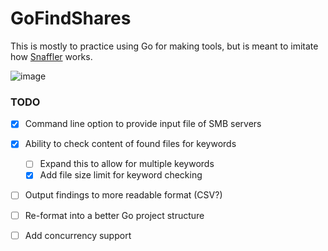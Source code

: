 # GoFindShares

This is mostly to practice using Go for making tools, but is meant to imitate how [Snaffler](https://github.com/SnaffCon/Snaffler) works.

![image](https://github.com/imflikk/GoFindShares/assets/58894272/6d115848-6a5d-4e55-96c2-ca5ecc6b8036)

### TODO
- [x] Command line option to provide input file of SMB servers
- [x] Ability to check content of found files for keywords
  - [ ] Expand this to allow for multiple keywords
  - [x] Add file size limit for keyword checking
- [ ] Output findings to more readable format (CSV?)
- [ ] Re-format into a better Go project structure
- [ ] Add concurrency support




